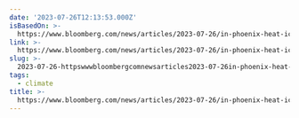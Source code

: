 ```yaml
---
date: '2023-07-26T12:13:53.000Z'
isBasedOn: >-
  https://www.bloomberg.com/news/articles/2023-07-26/in-phoenix-heat-ice-filled-body-bags-are-a-life-saving-technology?cmpid=socialflow-twitter-business
link: >-
  https://www.bloomberg.com/news/articles/2023-07-26/in-phoenix-heat-ice-filled-body-bags-are-a-life-saving-technology?cmpid=socialflow-twitter-business
slug: >-
  2023-07-26-httpswwwbloombergcomnewsarticles2023-07-26in-phoenix-heat-ice-filled-body-bags-are-a-life-saving-technologycmpidsocialflow-twitter-business
tags:
  - climate
title: >-
  https://www.bloomberg.com/news/articles/2023-07-26/in-phoenix-heat-ice-filled-body-bags-are-a-life-saving-technology?cmpid=socialflow-twitter-business
---
```


